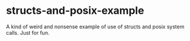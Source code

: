 # structs-and-posix-example
A kind of weird and nonsense example of use of structs and posix system calls. Just for fun.
